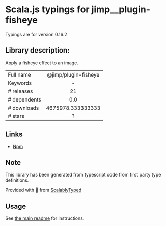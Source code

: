 
# Scala.js typings for jimp__plugin-fisheye

Typings are for version 0.16.2

## Library description:
Apply a fisheye effect to an image.

|                    |                 |
| ------------------ | :-------------: |
| Full name          | @jimp/plugin-fisheye |
| Keywords           | - |
| # releases         | 21 |
| # dependents       | 0.0 |
| # downloads        | 4675978.333333333 |
| # stars            | ? |

## Links
- [Npm](https://www.npmjs.com/package/%40jimp%2Fplugin-fisheye)
    


## Note
This library has been generated from typescript code from first party type definitions.

Provided with :purple_heart: from [ScalablyTyped](https://github.com/oyvindberg/ScalablyTyped)

## Usage
See [the main readme](../../readme.md) for instructions.


